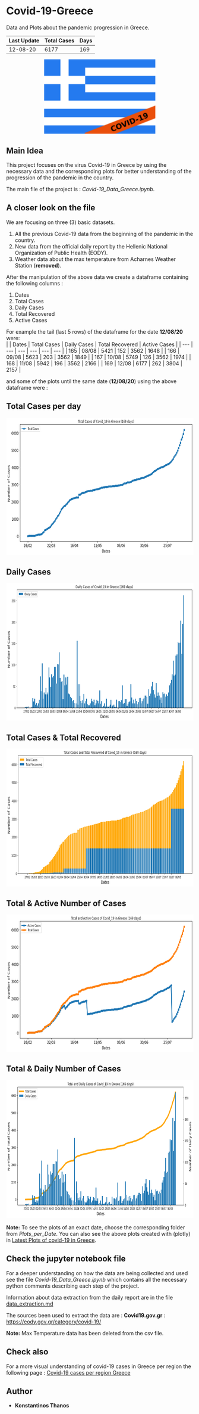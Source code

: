 # Covid-19-Greece
Data and Plots about the pandemic progression in Greece. 

| Last Update | Total Cases | Days |
|     ---     |     ---     |  --- |
|  12-08-20   |     6177    |  169 |

<p align="center">
  <img width="300" height="200" src="imgs/flag.png">
</p>

## Main Idea
This project focuses on the virus Covid-19 in Greece by using the necessary data and the corresponding plots for better understanding of the progression of the pandemic in the country.

The main file of the project is : *Covid-19_Data_Greece.ipynb*.  

## A closer look on the file

We are focusing on three (3) basic datasets.

1. All the previous Covid-19 data from the beginning of the pandemic in the country.
2. New data from the official daily report by the Hellenic National Organization of Public Health (EODY).
3. Weather data about the max temperature from Acharnes Weather Station (**removed**).

After the manipulation of the above data we create a dataframe containing the following columns :

1. Dates
2. Total Cases
3. Daily Cases
4. Total Recovered
5. Active Cases

For example the tail (last 5 rows) of the dataframe for the date **12/08/20** were:  
|       |     Dates   |	Total Cases |	Daily Cases | Total Recovered | Active Cases | 
|  ---  |      ---    |     ---     |     ---    |       ---        |      ---     |
|  165  |    08/08    |    5421     |    152     |       3562       |      1648    |
|  166  |    09/08    |    5623     |    203     |       3562       |      1849    |
|  167  |    10/08    |    5749     |    126     |       3562       |      1974    |
|  168  |    11/08    |    5942     |    196     |       3562       |      2166    |
|  169  |    12/08    |    6177     |    262     |       3804       |      2157    |

and some of the plots until the same date (**12/08/20**) using the above dataframe were :
## Total Cases per day
<p align="center">
  <img width="750" height="370" src="Plots_per_Date/Plots_for_12-08-2020/TotalCases_12-08-2020.png">
</p>

## Daily Cases
<p align="center">
  <img width="750" height="370" src="Plots_per_Date/Plots_for_12-08-2020/DailyCasesBars_12-08-2020.png">
</p>

## Total Cases & Total Recovered
<p align="center">
  <img width="750" height="370" src="Plots_per_Date/Plots_for_12-08-2020/TotalCases_Recovered_12-08-2020.png">
</p>

## Total & Active Number of Cases
<p align="center">
  <img width="750" height="370" src="Plots_per_Date/Plots_for_12-08-2020/Total_ActiveCases_12-08-2020.png">
</p>

## Total & Daily Number of Cases
<p align="center">
  <img width="750" height="370" src="Plots_per_Date/Plots_for_12-08-2020/TotalDaily_12-08-2020.png">
</p>

**Note:** To see the plots of an exact date, choose the corresponding folder from *Plots_per_Date*.
You can also see the above plots created with (plotly) in [Latest Plots of covid-19 in Greece](https://kostasthanos.github.io/svg_map_cases/Data_Plots/Categories/greek_plots.html).

## Check the jupyter notebook file
For a deeper understanding on how the data are being collected and used see the file *Covid-19_Data_Greece.ipynb* which contains all the necessary python comments describing each step of the project. 

Information about data extraction from the daily report are in the file [data_extraction.md](https://github.com/kostasthanos/Covid-19-Greece/blob/master/data_extraction.md)

The sources been used to extract the data are : 
**Covid19.gov.gr** : https://eody.gov.gr/category/covid-19/

**Note:** Max Temperature data has been deleted from the csv file.

## Check also 
For a more visual understanding of covid-19 cases in Greece per region the following page : 
[Covid-19 cases per region Greece](https://kostasthanos.github.io/svg_map_cases/regions_index.html)

## Author
* **Konstantinos Thanos**

